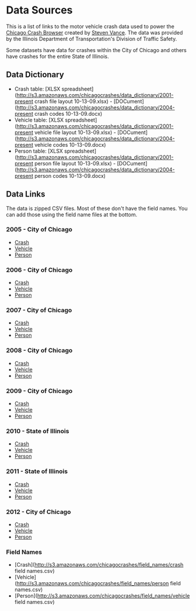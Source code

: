 # Data Sources

This is a list of links to the motor vehicle crash data used to power the [Chicago Crash Browser](http://chicagocrashes.org) created by [Steven Vance](http://stevevance.net). The data was provided by the Illinois Department of Transportation's Division of Traffic Safety. 

Some datasets have data for crashes within the City of Chicago and others have crashes for the entire State of Illinois.

## Data Dictionary

*   Crash table: [XLSX spreadsheet](http://s3.amazonaws.com/chicagocrashes/data_dictionary/2001-present crash file layout 10-13-09.xlsx) - [DOCument](http://s3.amazonaws.com/chicagocrashes/data_dictionary/2004-present crash codes 10-13-09.docx)
*   Vehicle table: [XLSX spreadsheet](http://s3.amazonaws.com/chicagocrashes/data_dictionary/2001-present vehicle file layout 10-13-09.xlsx) - [DOCument](http://s3.amazonaws.com/chicagocrashes/data_dictionary/2004-present vehicle codes 10-13-09.docx)
*   Person table: [XLSX spreadsheet](http://s3.amazonaws.com/chicagocrashes/data_dictionary/2001-present person file layout 10-13-09.xlsx) - [DOCument](http://s3.amazonaws.com/chicagocrashes/data_dictionary/2004-present person codes 10-13-09.docx)

## Data Links

The data is zipped CSV files. Most of these don't have the field names. You can add those using the field name files at the bottom. 

### 2005 - City of Chicago

*   [Crash](http://s3.amazonaws.com/chicagocrashes/crashdata/chicago_2005/2005_CrashExtract.txt.zip)
*   [Vehicle](http://s3.amazonaws.com/chicagocrashes/crashdata/chicago_2005/2005_VehicleExtract.txt.zip)
*   [Person](http://s3.amazonaws.com/chicagocrashes/crashdata/chicago_2005/2005_PersonExtract.txt.zip)

### 2006 - City of Chicago

*   [Crash](http://s3.amazonaws.com/chicagocrashes/crashdata/chicago_2006/2006_CrashExtract.txt.zip)
*   [Vehicle](http://s3.amazonaws.com/chicagocrashes/crashdata/chicago_2006/2006_VehicleExtract.txt.zip)
*   [Person](http://s3.amazonaws.com/chicagocrashes/crashdata/chicago_2006/2006_PersonExtract.txt.zip)

### 2007 - City of Chicago

*   [Crash](http://s3.amazonaws.com/chicagocrashes/crashdata/chicago_2007/2007_CrashExtract.txt.zip)
*   [Vehicle](http://s3.amazonaws.com/chicagocrashes/crashdata/chicago_2007/2007_VehicleExtract.txt.zip)
*   [Person](http://s3.amazonaws.com/chicagocrashes/crashdata/chicago_2007/2007_PersonExtract.txt.zip)

### 2008 - City of Chicago

*   [Crash](http://s3.amazonaws.com/chicagocrashes/crashdata/chicago_2008/2008_CrashExtract.txt.zip)
*   [Vehicle](http://s3.amazonaws.com/chicagocrashes/crashdata/chicago_2008/2008_VehicleExtract.txt.zip)
*   [Person](http://s3.amazonaws.com/chicagocrashes/crashdata/chicago_2008/2008_PersonExtract.txt.zip)

### 2009 - City of Chicago

*   [Crash](http://s3.amazonaws.com/chicagocrashes/crashdata/chicago_2009/2009_CrashExtract.txt.zip)
*   [Vehicle](http://s3.amazonaws.com/chicagocrashes/crashdata/chicago_2009/2009_VehicleExtract.txt.zip)
*   [Person](http://s3.amazonaws.com/chicagocrashes/crashdata/chicago_2009/2009_PersonExtract.txt.zip)

### 2010 - State of Illinois

*   [Crash](http://s3.amazonaws.com/chicagocrashes/crashdata/illinois_2010/2010_CrashExtract.txt.zip)
*   [Vehicle](http://s3.amazonaws.com/chicagocrashes/crashdata/illinois_2010/2010_VehicleExtract.txt.zip)
*   [Person](http://s3.amazonaws.com/chicagocrashes/crashdata/illinois_2010/2010_PersonExtract.txt.zip)

### 2011 - State of Illinois

*   [Crash](http://s3.amazonaws.com/chicagocrashes/crashdata/illinois_2011/2011_CrashExtract.txt.zip)
*   [Vehicle](http://s3.amazonaws.com/chicagocrashes/crashdata/illinois_2011/2011_VehicleExtract.txt.zip)
*   [Person](http://s3.amazonaws.com/chicagocrashes/crashdata/illinois_2011/2011_PersonExtract.txt.zip)

### 2012 - City of Chicago

*   [Crash](http://s3.amazonaws.com/chicagocrashes/crashdata/chicago_2012/2012_CrashExtract.txt.zip)
*   [Vehicle](http://s3.amazonaws.com/chicagocrashes/crashdata/chicago_2012/2012_VehicleExtract.txt.zip)
*   [Person](http://s3.amazonaws.com/chicagocrashes/crashdata/chicago_2012/2012_PersonExtract.txt.zip) 

### Field Names
*   [Crash](http://s3.amazonaws.com/chicagocrashes/field_names/crash field names.csv)
*   [Vehicle](http://s3.amazonaws.com/chicagocrashes/field_names/person field names.csv)
*   [Person](http://s3.amazonaws.com/chicagocrashes/field_names/vehicle field names.csv)
